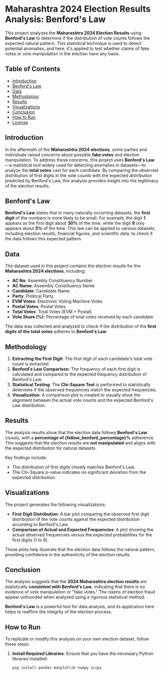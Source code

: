 # Maharashtra 2024 Election Results Analysis: Benford's Law

This project analyzes the **Maharashtra 2024 Election Results** using **Benford's Law** to determine if the distribution of vote counts follows the expected natural pattern. This statistical technique is used to detect potential anomalies, and here, it's applied to test whether claims of fake votes or vote manipulation in the election have any basis.

## Table of Contents

- [Introduction](#introduction)
- [Benford's Law](#benfords-law)
- [Data](#data)
- [Methodology](#methodology)
- [Results](#results)
- [Visualizations](#visualizations)
- [Conclusion](#conclusion)
- [How to Run](#how-to-run)
- [License](#license)

## Introduction

In the aftermath of the **Maharashtra 2024 elections**, some parties and individuals raised concerns about possible **fake votes** and election manipulation. To address these concerns, this project uses **Benford's Law**—a statistical tool widely used for detecting anomalies in datasets—to analyze the **total votes** cast for each candidate. By comparing the observed distribution of first digits in the vote counts with the expected distribution predicted by Benford's Law, this analysis provides insight into the legitimacy of the election results.

## Benford's Law

**Benford's Law** states that in many naturally occurring datasets, the **first digit** of the numbers is more likely to be small. For example, the digit **1** appears as the first digit about **30%** of the time, while the digit **9** only appears about **5%** of the time. This law can be applied to various datasets, including election results, financial figures, and scientific data, to check if the data follows this expected pattern.

## Data

The dataset used in this project contains the election results for the **Maharashtra 2024 elections**, including:
- **AC No**: Assembly Constituency Number
- **AC Name**: Assembly Constituency Name
- **Candidate**: Candidate Name
- **Party**: Political Party
- **EVM Votes**: Electronic Voting Machine Votes
- **Postal Votes**: Postal Votes
- **Total Votes**: Total Votes (EVM + Postal)
- **Vote Share (%)**: Percentage of total votes received by each candidate

The data was collected and analyzed to check if the distribution of the **first digits of the total votes** adheres to **Benford's Law**.

## Methodology

1. **Extracting the First Digit**: The first digit of each candidate's total vote count is extracted.
2. **Benford's Law Comparison**: The frequency of each first digit is calculated and compared to the expected frequency distribution of Benford's Law.
3. **Statistical Testing**: The **Chi-Square Test** is performed to statistically determine if the observed frequencies match the expected frequencies.
4. **Visualization**: A comparison plot is created to visually show the alignment between the actual vote counts and the expected Benford's Law distribution.

## Results

The analysis results show that the election data follows **Benford's Law** closely, with a **percentage of {follow_benford_percentage}%** adherence. This suggests that the election results are **not manipulated** and aligns with the expected distribution for natural datasets.

Key findings include:
- The distribution of first digits closely matches Benford's Law.
- The Chi-Square p-value indicates no significant deviation from the expected distribution.

## Visualizations

The project generates the following visualizations:
- **First Digit Distribution**: A bar plot comparing the observed first digit distribution of the vote counts against the expected distribution according to Benford's Law.
- **Comparison of Actual and Expected Frequencies**: A plot showing the actual observed frequencies versus the expected probabilities for the first digits (1 to 9).

These plots help illustrate that the election data follows the natural pattern, providing confidence in the authenticity of the election results.

## Conclusion

The analysis suggests that the **2024 Maharashtra election results** are statistically **consistent with Benford's Law**, indicating that there is no evidence of vote manipulation or "fake votes." The claims of election fraud appear unfounded when analyzed using a rigorous statistical method.

**Benford's Law** is a powerful tool for data analysis, and its application here helps to reaffirm the integrity of the election process.

## How to Run

To replicate or modify this analysis on your own election dataset, follow these steps:

1. **Install Required Libraries**:
   Ensure that you have the necessary Python libraries installed:
   ```bash
   pip install pandas matplotlib numpy scipy
